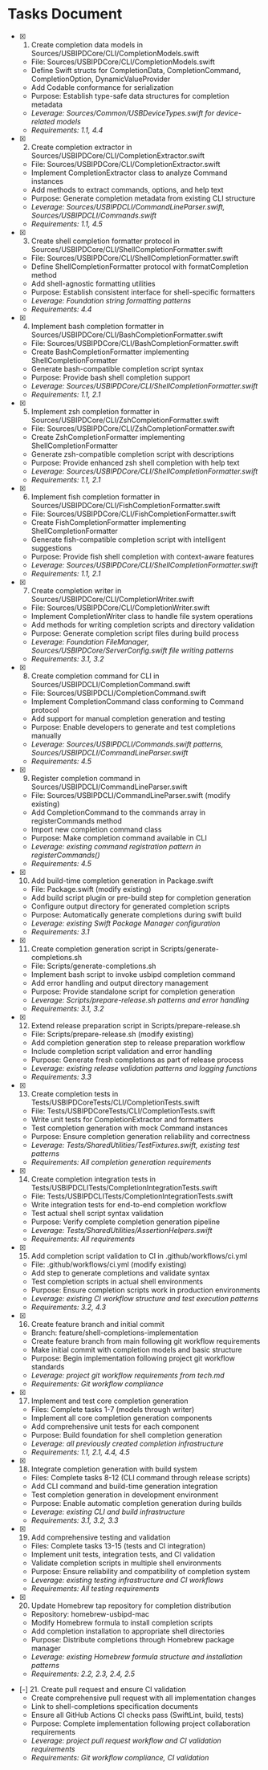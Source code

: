 # Tasks Document

- [x] 1. Create completion data models in Sources/USBIPDCore/CLI/CompletionModels.swift
  - File: Sources/USBIPDCore/CLI/CompletionModels.swift
  - Define Swift structs for CompletionData, CompletionCommand, CompletionOption, DynamicValueProvider
  - Add Codable conformance for serialization
  - Purpose: Establish type-safe data structures for completion metadata
  - _Leverage: Sources/Common/USBDeviceTypes.swift for device-related models_
  - _Requirements: 1.1, 4.4_

- [x] 2. Create completion extractor in Sources/USBIPDCore/CLI/CompletionExtractor.swift
  - File: Sources/USBIPDCore/CLI/CompletionExtractor.swift
  - Implement CompletionExtractor class to analyze Command instances
  - Add methods to extract commands, options, and help text
  - Purpose: Generate completion metadata from existing CLI structure
  - _Leverage: Sources/USBIPDCLI/CommandLineParser.swift, Sources/USBIPDCLI/Commands.swift_
  - _Requirements: 1.1, 4.5_

- [x] 3. Create shell completion formatter protocol in Sources/USBIPDCore/CLI/ShellCompletionFormatter.swift
  - File: Sources/USBIPDCore/CLI/ShellCompletionFormatter.swift
  - Define ShellCompletionFormatter protocol with formatCompletion method
  - Add shell-agnostic formatting utilities
  - Purpose: Establish consistent interface for shell-specific formatters
  - _Leverage: Foundation string formatting patterns_
  - _Requirements: 4.4_

- [x] 4. Implement bash completion formatter in Sources/USBIPDCore/CLI/BashCompletionFormatter.swift
  - File: Sources/USBIPDCore/CLI/BashCompletionFormatter.swift
  - Create BashCompletionFormatter implementing ShellCompletionFormatter
  - Generate bash-compatible completion script syntax
  - Purpose: Provide bash shell completion support
  - _Leverage: Sources/USBIPDCore/CLI/ShellCompletionFormatter.swift_
  - _Requirements: 1.1, 2.1_

- [x] 5. Implement zsh completion formatter in Sources/USBIPDCore/CLI/ZshCompletionFormatter.swift
  - File: Sources/USBIPDCore/CLI/ZshCompletionFormatter.swift
  - Create ZshCompletionFormatter implementing ShellCompletionFormatter
  - Generate zsh-compatible completion script with descriptions
  - Purpose: Provide enhanced zsh shell completion with help text
  - _Leverage: Sources/USBIPDCore/CLI/ShellCompletionFormatter.swift_
  - _Requirements: 1.1, 2.1_

- [x] 6. Implement fish completion formatter in Sources/USBIPDCore/CLI/FishCompletionFormatter.swift
  - File: Sources/USBIPDCore/CLI/FishCompletionFormatter.swift
  - Create FishCompletionFormatter implementing ShellCompletionFormatter
  - Generate fish-compatible completion script with intelligent suggestions
  - Purpose: Provide fish shell completion with context-aware features
  - _Leverage: Sources/USBIPDCore/CLI/ShellCompletionFormatter.swift_
  - _Requirements: 1.1, 2.1_

- [x] 7. Create completion writer in Sources/USBIPDCore/CLI/CompletionWriter.swift
  - File: Sources/USBIPDCore/CLI/CompletionWriter.swift
  - Implement CompletionWriter class to handle file system operations
  - Add methods for writing completion scripts and directory validation
  - Purpose: Generate completion script files during build process
  - _Leverage: Foundation FileManager, Sources/USBIPDCore/ServerConfig.swift file writing patterns_
  - _Requirements: 3.1, 3.2_

- [x] 8. Create completion command for CLI in Sources/USBIPDCLI/CompletionCommand.swift
  - File: Sources/USBIPDCLI/CompletionCommand.swift
  - Implement CompletionCommand class conforming to Command protocol
  - Add support for manual completion generation and testing
  - Purpose: Enable developers to generate and test completions manually
  - _Leverage: Sources/USBIPDCLI/Commands.swift patterns, Sources/USBIPDCLI/CommandLineParser.swift_
  - _Requirements: 4.5_

- [x] 9. Register completion command in Sources/USBIPDCLI/CommandLineParser.swift
  - File: Sources/USBIPDCLI/CommandLineParser.swift (modify existing)
  - Add CompletionCommand to the commands array in registerCommands method
  - Import new completion command class
  - Purpose: Make completion command available in CLI
  - _Leverage: existing command registration pattern in registerCommands()_
  - _Requirements: 4.5_

- [x] 10. Add build-time completion generation in Package.swift
  - File: Package.swift (modify existing)
  - Add build script plugin or pre-build step for completion generation
  - Configure output directory for generated completion scripts
  - Purpose: Automatically generate completions during swift build
  - _Leverage: existing Swift Package Manager configuration_
  - _Requirements: 3.1_

- [x] 11. Create completion generation script in Scripts/generate-completions.sh
  - File: Scripts/generate-completions.sh
  - Implement bash script to invoke usbipd completion command
  - Add error handling and output directory management
  - Purpose: Provide standalone script for completion generation
  - _Leverage: Scripts/prepare-release.sh patterns and error handling_
  - _Requirements: 3.1, 3.2_

- [x] 12. Extend release preparation script in Scripts/prepare-release.sh
  - File: Scripts/prepare-release.sh (modify existing)
  - Add completion generation step to release preparation workflow
  - Include completion script validation and error handling
  - Purpose: Generate fresh completions as part of release process
  - _Leverage: existing release validation patterns and logging functions_
  - _Requirements: 3.3_

- [x] 13. Create completion tests in Tests/USBIPDCoreTests/CLI/CompletionTests.swift
  - File: Tests/USBIPDCoreTests/CLI/CompletionTests.swift
  - Write unit tests for CompletionExtractor and formatters
  - Test completion generation with mock Command instances
  - Purpose: Ensure completion generation reliability and correctness
  - _Leverage: Tests/SharedUtilities/TestFixtures.swift, existing test patterns_
  - _Requirements: All completion generation requirements_

- [x] 14. Create completion integration tests in Tests/USBIPDCLITests/CompletionIntegrationTests.swift
  - File: Tests/USBIPDCLITests/CompletionIntegrationTests.swift
  - Write integration tests for end-to-end completion workflow
  - Test actual shell script syntax validation
  - Purpose: Verify complete completion generation pipeline
  - _Leverage: Tests/SharedUtilities/AssertionHelpers.swift_
  - _Requirements: All requirements_

- [x] 15. Add completion script validation to CI in .github/workflows/ci.yml
  - File: .github/workflows/ci.yml (modify existing)
  - Add step to generate completions and validate syntax
  - Test completion scripts in actual shell environments
  - Purpose: Ensure completion scripts work in production environments
  - _Leverage: existing CI workflow structure and test execution patterns_
  - _Requirements: 3.2, 4.3_

- [x] 16. Create feature branch and initial commit
  - Branch: feature/shell-completions-implementation
  - Create feature branch from main following git workflow requirements
  - Make initial commit with completion models and basic structure
  - Purpose: Begin implementation following project git workflow standards
  - _Leverage: project git workflow requirements from tech.md_
  - _Requirements: Git workflow compliance_

- [x] 17. Implement and test core completion generation
  - Files: Complete tasks 1-7 (models through writer)
  - Implement all core completion generation components
  - Add comprehensive unit tests for each component
  - Purpose: Build foundation for shell completion generation
  - _Leverage: all previously created completion infrastructure_
  - _Requirements: 1.1, 2.1, 4.4, 4.5_

- [x] 18. Integrate completion generation with build system
  - Files: Complete tasks 8-12 (CLI command through release scripts)
  - Add CLI command and build-time generation integration
  - Test completion generation in development environment
  - Purpose: Enable automatic completion generation during builds
  - _Leverage: existing CLI and build infrastructure_
  - _Requirements: 3.1, 3.2, 3.3_

- [x] 19. Add comprehensive testing and validation
  - Files: Complete tasks 13-15 (tests and CI integration)
  - Implement unit tests, integration tests, and CI validation
  - Validate completion scripts in multiple shell environments
  - Purpose: Ensure reliability and compatibility of completion system
  - _Leverage: existing testing infrastructure and CI workflows_
  - _Requirements: All testing requirements_

- [x] 20. Update Homebrew tap repository for completion distribution
  - Repository: homebrew-usbipd-mac
  - Modify Homebrew formula to install completion scripts
  - Add completion installation to appropriate shell directories
  - Purpose: Distribute completions through Homebrew package manager
  - _Leverage: existing Homebrew formula structure and installation patterns_
  - _Requirements: 2.2, 2.3, 2.4, 2.5_

- [-] 21. Create pull request and ensure CI validation
  - Create comprehensive pull request with all implementation changes
  - Link to shell-completions specification documents
  - Ensure all GitHub Actions CI checks pass (SwiftLint, build, tests)
  - Purpose: Complete implementation following project collaboration requirements
  - _Leverage: project pull request workflow and CI validation requirements_
  - _Requirements: Git workflow compliance, CI validation_